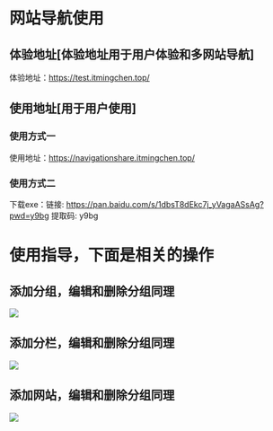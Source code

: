# 网站导航使用

## 体验地址[体验地址用于用户体验和多网站导航]
体验地址：https://test.itmingchen.top/
## 使用地址[用于用户使用]
### 使用方式一
使用地址：https://navigationshare.itmingchen.top/
### 使用方式二
下载exe：链接: https://pan.baidu.com/s/1dbsT8dEkc7j_yVagaASsAg?pwd=y9bg 提取码: y9bg 

# 使用指导，下面是相关的操作

## 添加分组，编辑和删除分组同理

![](添加分组.gif)

## 添加分栏，编辑和删除分组同理

![](添加分栏.gif)

## 添加网站，编辑和删除分组同理

![](添加网页.gif)
